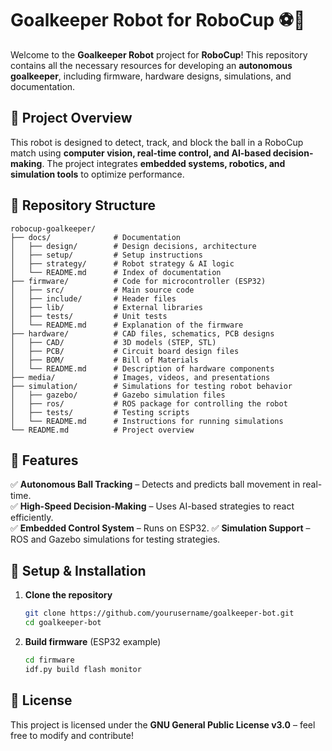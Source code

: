 # Goalkeeper Robot for RoboCup ⚽🤖  

Welcome to the **Goalkeeper Robot** project for **RoboCup**! This repository contains all the necessary resources for developing an **autonomous goalkeeper**, including firmware, hardware designs, simulations, and documentation.  

## 📌 Project Overview  
This robot is designed to detect, track, and block the ball in a RoboCup match using **computer vision, real-time control, and AI-based decision-making**. The project integrates **embedded systems, robotics, and simulation tools** to optimize performance.  

## 📂 Repository Structure  
```
robocup-goalkeeper/
├── docs/              # Documentation
│   ├── design/        # Design decisions, architecture
│   ├── setup/         # Setup instructions
│   ├── strategy/      # Robot strategy & AI logic
│   └── README.md      # Index of documentation
├── firmware/          # Code for microcontroller (ESP32)
│   ├── src/           # Main source code
│   ├── include/       # Header files
│   ├── lib/           # External libraries
│   ├── tests/         # Unit tests
│   └── README.md      # Explanation of the firmware
├── hardware/          # CAD files, schematics, PCB designs
│   ├── CAD/           # 3D models (STEP, STL)
│   ├── PCB/           # Circuit board design files
│   ├── BOM/           # Bill of Materials
│   └── README.md      # Description of hardware components
├── media/             # Images, videos, and presentations
├── simulation/        # Simulations for testing robot behavior
│   ├── gazebo/        # Gazebo simulation files
│   ├── ros/           # ROS package for controlling the robot
│   ├── tests/         # Testing scripts
│   └── README.md      # Instructions for running simulations
└── README.md          # Project overview
```

## 🚀 Features  
✅ **Autonomous Ball Tracking** – Detects and predicts ball movement in real-time.  
✅ **High-Speed Decision-Making** – Uses AI-based strategies to react efficiently.  
✅ **Embedded Control System** – Runs on ESP32. 
✅ **Simulation Support** – ROS and Gazebo simulations for testing strategies.  

## 🔧 Setup & Installation  
1. **Clone the repository**  
   ```bash
   git clone https://github.com/yourusername/goalkeeper-bot.git
   cd goalkeeper-bot
   ```  
2. **Build firmware** (ESP32 example)  
   ```bash
   cd firmware
   idf.py build flash monitor
   ```  

## 📜 License  
This project is licensed under the **GNU General Public License v3.0** – feel free to modify and contribute!
